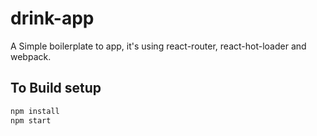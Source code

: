 # drink-app

A Simple boilerplate to app, it's using react-router, react-hot-loader and webpack.

## To Build setup
``` bash
npm install
npm start
```